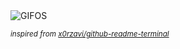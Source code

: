 <div align="justify">
<picture>
    <source media="(prefers-color-scheme: dark)" srcset="https://i.ibb.co/q9WR3QG/output-gif.gif">
    <source media="(prefers-color-scheme: light)" srcset="https://i.ibb.co/q9WR3QG/output-gif.gif">
    <img alt="GIFOS" src="https://i.ibb.co/q9WR3QG/output-gif.gif">
</picture>

<sub><i>inspired from [x0rzavi/github-readme-terminal](https://github.com/x0rzavi/github-readme-terminal)</i></sub>

</div>

<!-- Image deletion URL: https://ibb.co/y5Y8cjT/bc9198183c0958760ab325d565810acf -->